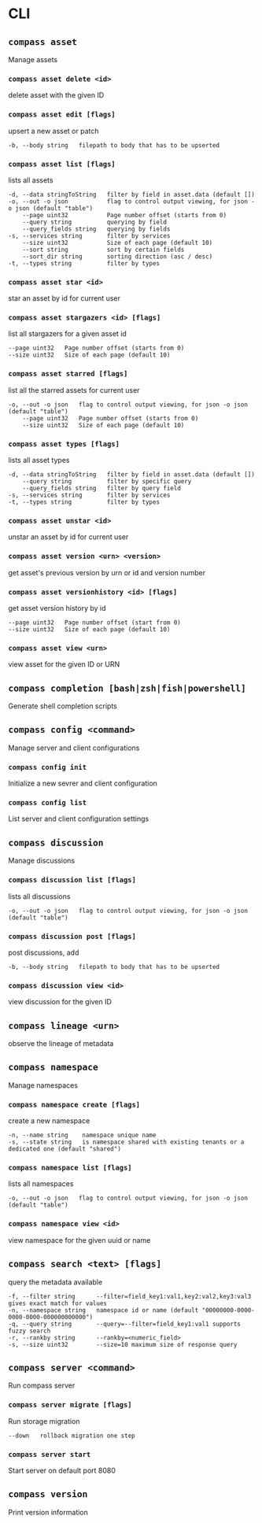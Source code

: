 # CLI

## `compass asset`

Manage assets

### `compass asset delete <id>`

delete asset with the given ID

### `compass asset edit [flags]`

upsert a new asset or patch

```
-b, --body string   filepath to body that has to be upserted
````

### `compass asset list [flags]`

lists all assets

```
-d, --data stringToString   filter by field in asset.data (default [])
-o, --out -o json           flag to control output viewing, for json -o json (default "table")
    --page uint32           Page number offset (starts from 0)
    --query string          querying by field
    --query_fields string   querying by fields
-s, --services string       filter by services
    --size uint32           Size of each page (default 10)
    --sort string           sort by certain fields
    --sort_dir string       sorting direction (asc / desc)
-t, --types string          filter by types
````

### `compass asset star <id>`

star an asset by id for current user

### `compass asset stargazers <id> [flags]`

list all stargazers for a given asset id

```
--page uint32   Page number offset (starts from 0)
--size uint32   Size of each page (default 10)
````

### `compass asset starred [flags]`

list all the starred assets for current user

```
-o, --out -o json   flag to control output viewing, for json -o json (default "table")
    --page uint32   Page number offset (starts from 0)
    --size uint32   Size of each page (default 10)
````

### `compass asset types [flags]`

lists all asset types

```
-d, --data stringToString   filter by field in asset.data (default [])
    --query string          filter by specific query
    --query_fields string   filter by query field
-s, --services string       filter by services
-t, --types string          filter by types
````

### `compass asset unstar <id>`

unstar an asset by id for current user

### `compass asset version <urn> <version>`

get asset's previous version by urn or id and version number

### `compass asset versionhistory <id> [flags]`

get asset version history by id

```
--page uint32   Page number offset (start from 0)
--size uint32   Size of each page (default 10)
````

### `compass asset view <urn>`

view asset for the given ID or URN

## `compass completion [bash|zsh|fish|powershell]`

Generate shell completion scripts

## `compass config <command>`

Manage server and client configurations

### `compass config init`

Initialize a new sevrer and client configuration

### `compass config list`

List server and client configuration settings

## `compass discussion`

Manage discussions

### `compass discussion list [flags]`

lists all discussions

```
-o, --out -o json   flag to control output viewing, for json -o json (default "table")
````

### `compass discussion post [flags]`

post discussions, add 

```
-b, --body string   filepath to body that has to be upserted
````

### `compass discussion view <id>`

view discussion for the given ID

## `compass lineage <urn>`

observe the lineage of metadata

## `compass namespace`

Manage namespaces

### `compass namespace create [flags]`

create a new namespace

```
-n, --name string    namespace unique name
-s, --state string   is namespace shared with existing tenants or a dedicated one (default "shared")
````

### `compass namespace list [flags]`

lists all namespaces

```
-o, --out -o json   flag to control output viewing, for json -o json (default "table")
````

### `compass namespace view <id>`

view namespace for the given uuid or name

## `compass search <text> [flags]`

query the metadata available

```
-f, --filter string      --filter=field_key1:val1,key2:val2,key3:val3 gives exact match for values
-n, --namespace string   namespace id or name (default "00000000-0000-0000-0000-000000000000")
-q, --query string       --query=--filter=field_key1:val1 supports fuzzy search
-r, --rankby string      --rankby=<numeric_field>
-s, --size uint32        --size=10 maximum size of response query
````

## `compass server <command>`

Run compass server

### `compass server migrate [flags]`

Run storage migration

```
--down   rollback migration one step
````

### `compass server start`

Start server on default port 8080

## `compass version`

Print version information

